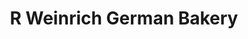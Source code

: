 ---
title: "R Weinrich German Bakery"
url: /newtown-square/r-weinrich-german-bakery/
shop: bakery
---